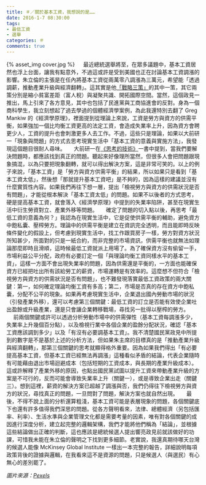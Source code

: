 ```yaml
---
title: ＃／關於基本工資，我想說的是……
date: 2016-1-7 08:30:00
tags: 
- 最低工資
- 選舉
categories: ＃
comments: true
---
```

{% asset_img cover.jpg %}
　
最近總統選舉將至，在眾多議題中，基本工資居然也浮上台面，讓我有點意外，不過這或許是受到美國也正在討論基本工資調漲的影響。朱立倫的主張是在任內將基本工資從兩萬零八調漲為三萬元，希望能「透過調薪，推動產業升級與經濟翻轉」。這其實是他[「戰略三策」](http://www.appledaily.com.tw/realtimenews/article/new/20151227/762018/)的其中一策，其它兩策分別是縮小貧富差距（富人稅）與凝聚共識、開拓國際空間。當然，這個政見一推出，馬上引來了各方意見，其中也包括了民進黨與工商協進會的反對。<!--more-->身為一個商科學生，我立刻想起了過去學過的個體經濟學案例，為此我還特別去翻了 Greg Mankiw 的《經濟學原理》，裡面提到從理論上來說，工資是勞方與資方的供需平衡，如果強加一個比均衡工資更高的法定工資，會造成失業率上升，因為資方會聘更少人，工資的提升也會刺激更多人去工作。不過，這些只是理論，如果以大前研一「現象與問題」的方式去思考現實生活中「基本工資的意義與實施方法」，我發現這個題目很耐人尋味。
　
大前研一在[《思考的技術》](http://www.books.com.tw/products/0010454786)一書中提到，當我們要解決問題時，都應該找到真正的問題。聽起來好像理所當然，但很多人會把問題跟現象搞混，以為只要把現象翻轉，就可以得出解決方案，這是非常可笑的。以上的例子來說，「基本工資」是「勞方與資方供需平衡」的結果，所以如果只是看到「基本工資太低」，然後想「那就提升基本工資吧」是不夠的，因為這樣的建議並沒有什麼實質性內容。如果我們再往下想一層，提出「檢視勞方與資方的供需狀況是否有問題」，才能從根本解決「基本工資太低」的問題。如果不以後者的方式思考，硬是提高基本工資，就會落入《經濟學原理》中提到的失業率陷阱，甚至在現實生活中衍生勞資對立、產業外移等問題。
　
確定了問題的切入點以後，再思考「最低工資的意義為何？」我認為在現實生活中，它是促使供需平衡的輔助，避免資方中飽私囊、壓榨勞方。理論中的供需平衡是建立在資訊完全透明，而且能即時反映條件變化的假設上，但考慮到現實生活中，找工作跟買房子一樣，勞方對資方狀況所知甚少，所面對的只是一紙合約，而非完整的市場資訊，供需平衡也就無法如理論那麼即時且滑順，這時候最低工資就派上用場了。為了確保資方沒有偷留一手，市場利益公平分配，政府有必要訂定一個「與理論均衡工資同樣水平的基本工資」，這樣一方面不會出現失業率的問題，因為供需還是平衡的，一方面也能確保資方已經把吐出所有該給勞工的薪資，市場運轉是有效率的。這麼想不但符合「檢視勞方與資方的供需狀況是否有問題」，也不難發現落實最低工資政策的兩大關鍵：第一，如何確定理論均衡工資有多高；第二，市場是否真的存在資方中飽私囊，分配不公平的現象。如果再考慮現實生活中，企業退出國內勞動市場的狀況（引發產業外移），還可以考慮第三個關鍵：最低工資的訂立是否能有效使企業吐出盈餘或升級產業，還是只會讓企業轉移戰場，尋找另一批得以壓榨的勞方。
　
前兩個關鍵或許可以透過分析勞動市場中的供需彈性（基本工資每調漲多少，失業率上升幾個百分點），以及檢視行業中各個企業的盈餘分配狀況，確認「基本工資應該調到多少」以及「有沒有必要調基本工資」。我不清楚國民黨政見中所提到的數字是不是基於上述的分析方法，但如果朱主席的目標真的是「推動產業升級與經濟翻轉」，那第三個關鍵的思考就顯得格外重要。因為如果我們得出「有必要提高基本工資，但基本工資已經無法再調漲」這種看似矛盾的結論，代表企業隨時有可能藉由退出市場迴避成本（包括短期的工資成本，與長期的產業升級成本）。這或許解釋了產業外移的原因，也點出國民黨試圖以提升工資來帶動產業升級的方案是不可行的，反而可能會導致失業率上升（關鍵一），或是導致企業出走（關鍵三）。想到這裡，薪資的解決方案已超越了調漲與否，我們仍得往下檢視勞方與資方的狀況，尋找真正的問題，一旦問對了問題，解決方案也就自然出現。
　
最後，不得不說上面的分析還算粗淺，基本工資可能是表層現象的問題，各個關鍵底下也還有許多值得我們深思的問題。從各方聲明看來，法律、總體經濟（另包括匯率、利率）、生活水準與企業管理文化都是需要考量的因素，唯有對各個關鍵的成因進行深度分析，建立起完整的邏輯架構，我們才能將他們稱為「結論」，並根據這些結論做出正確的判斷，這也應該是總統候選人提出響亮政見前就該做好的功課，可惜我未能在朱立倫的聲明之下找到更多細節。老實說，我還真期待哪天台灣的候選人能像 McKinsey Global Institute 一樣出一本完整的報告，詳細說明每項政策背後的證據與邏輯，在我看來這不是資源的問題，只是候選人（與選民）有心無心的差別罷了。

*圖片來源：[Pexels](https://www.pexels.com/)*